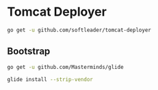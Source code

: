 # Tomcat Deployer

```sh
go get -u github.com/softleader/tomcat-deployer
```

## Bootstrap

```sh
go get -u github.com/Masterminds/glide

glide install --strip-vendor
```
